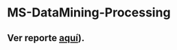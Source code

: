 # MS-DataMining-Processing
## Ver reporte [aquí](https://lab-instrumental-2023-2.github.io/MS-DataMining-Processing/)).
